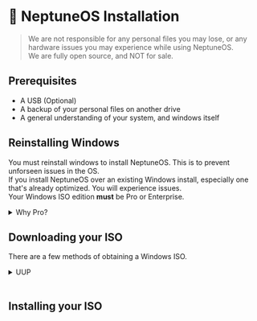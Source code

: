 <!DOCTYPE html>
<body>

# 🚀 NeptuneOS Installation

> We are not responsible for any personal files you may lose, or any hardware issues you may experience while using NeptuneOS. <br>
> We are fully open source, and NOT for sale.

## Prerequisites

- A USB (Optional)
- A backup of your personal files on another drive
- A general understanding of your system, and windows itself

## Reinstalling Windows

You must reinstall windows to install NeptuneOS. This is to prevent unforseen issues in the OS. <br>
If you install NeptuneOS over an existing Windows install, especially one that's already optimized. You will experience issues. <br>
Your Windows ISO edition **must** be Pro or Enterprise.

<details><summary>Why Pro?</summary>
<br>
Home editions do not support numerous amount of registry tweaks that are supported in Pro.
</details>

## Downloading your ISO

There are a few methods of obtaining a Windows ISO. <br>

<details><summary>UUP</summary>
<br>
    <ul>
<li> Using UUPDump, you get a up to date stock Pro ISO of whatever windows version you desire </li>
<li> This means you will not have to update Windows upon installing. </li>
<li> However, the ISO has to be built using their provided scripts, which takes some time depending on your systems processor. </li>
<li><a href="https://uupdump.net/known.php">UUPDump</a></li>
    </ul>

</details>
<br>

## Installing your ISO

</body>

